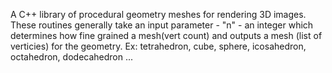 A C++ library of procedural geometry meshes for rendering 3D images.  These routines generally take an input parameter - "n" - an integer which determines how fine grained a mesh(vert count) and outputs a mesh (list of verticies) for the geometry.  Ex: tetrahedron, cube, sphere, icosahedron, octahedron, dodecahedron ...
